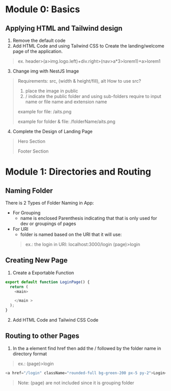 # Module 0: Basics
## Applying HTML and Tailwind design
1. Remove the default code
2. Add HTML Code and using Tailwind CSS to Create the landing/welcome page of the application.
> ex. header>(a>img.logo.left)+div.right>(nav>a*3>lorem1)+a>lorem1
3. Change img with NestJS Image
> Requirements: src, (width & height/fill), alt
> How to use src?
> 1. place the image in public
> 2. / indicate the public folder and using sub-folders require to input name or file name and extension name
>
>   example for file: /aits.png
>
>   example for folder & file: /folderName/aits.png
4. Complete the Design of Landing Page
> Hero Section
>
> Footer Section

# Module 1: Directories and Routing
## Naming Folder
There is 2 Types of Folder Naming in App:
- For Grouping
  - name is enclosed Parenthesis indicating that that is only used for dev or groupings of pages
- For URI
  - folder is named based on the URI that it will use:
  > ex.: the login in URI: localhost:3000/login
  > (page)>login

## Creating New Page
1. Create a Exportable Function
```ts
export default function LoginPage() {
  return (
    <main>

    </main >
  );
}
```
2. Add HTML Code and Tailwind CSS Code

## Routing to other Pages
1. In the a element find href then add the / followed by the folder name in directory format
> ex.: (page)>login
```ts
<a href="/login" className="rounded-full bg-green-200 px-5 py-2">Login</a>
```
> Note: (page) are not included since it is grouping folder
